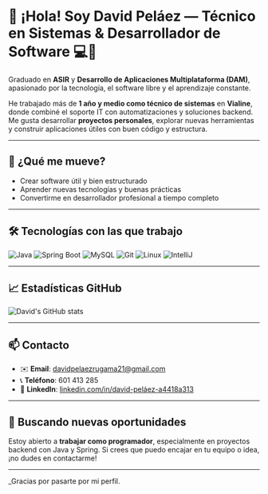 # 👋 ¡Hola! Soy David Peláez — Técnico en Sistemas & Desarrollador de Software 💻🚀

Graduado en **ASIR** y **Desarrollo de Aplicaciones Multiplataforma (DAM)**, apasionado por la tecnología, el software libre y el aprendizaje constante.

He trabajado más de **1 año y medio como técnico de sistemas** en **Vialine**, donde combiné el soporte IT con automatizaciones y soluciones backend. Me gusta desarrollar **proyectos personales**, explorar nuevas herramientas y construir aplicaciones útiles con buen código y estructura.

---

## 🧠 ¿Qué me mueve?

- Crear software útil y bien estructurado
- Aprender nuevas tecnologías y buenas prácticas
- Convertirme en desarrollador profesional a tiempo completo

---

## 🛠️ Tecnologías con las que trabajo

![Java](https://img.shields.io/badge/Java-%23ED8B00.svg?style=for-the-badge&logo=java&logoColor=white)
![Spring Boot](https://img.shields.io/badge/Spring%20Boot-%236DB33F.svg?style=for-the-badge&logo=spring-boot&logoColor=white)
![MySQL](https://img.shields.io/badge/MySQL-%2300f.svg?style=for-the-badge&logo=mysql&logoColor=white)
![Git](https://img.shields.io/badge/Git-%23F05033.svg?style=for-the-badge&logo=git&logoColor=white)
![Linux](https://img.shields.io/badge/Linux-%23FCC624.svg?style=for-the-badge&logo=linux&logoColor=black)
![IntelliJ](https://img.shields.io/badge/IntelliJIDEA-%23000000.svg?style=for-the-badge&logo=intellij-idea&logoColor=white)

---

## 📈 Estadísticas GitHub

![David's GitHub stats](https://github-readme-stats.vercel.app/api?username=davidpelaez21&show_icons=true&theme=tokyonight)

---

## 📫 Contacto

- ✉️ **Email**: davidpelaezrugama21@gmail.com  
- 📞 **Teléfono**: 601 413 285  
- 💼 **LinkedIn**: [linkedin.com/in/david-peláez-a4418a313](https://www.linkedin.com/in/david-pel%C3%A1ez-a4418a313/)

---

## 🎯 Buscando nuevas oportunidades

Estoy abierto a **trabajar como programador**, especialmente en proyectos backend con Java y Spring. Si crees que puedo encajar en tu equipo o idea, ¡no dudes en contactarme!

---

_Gracias por pasarte por mi perfil. 

